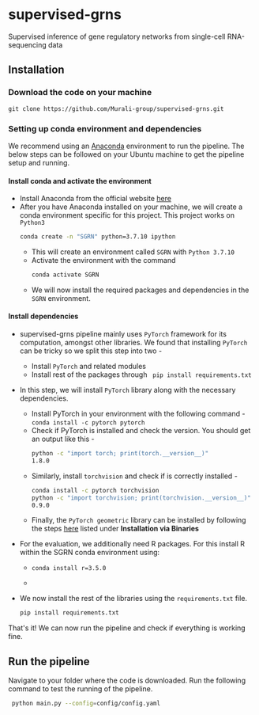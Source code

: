 # supervised-grns
Supervised inference of gene regulatory networks from single-cell RNA-sequencing data

## Installation

### Download the code on your machine
```git clone https://github.com/Murali-group/supervised-grns.git```

### Setting up conda environment and dependencies
We recommend using an [Anaconda](https://www.anaconda.com/) environment to run the pipeline. The below steps can be followed on your Ubuntu machine to get the pipeline setup and running.
#### Install conda and activate the environment
* Install Anaconda from the official website [here](https://www.anaconda.com/products/individual#Downloads)
* After you have Anaconda installed on your machine, we will create a conda environment specific for this project. This project works on ```Python3```
  ```bash
  conda create -n "SGRN" python=3.7.10 ipython
  ```
  * This will create an environment called ```SGRN``` with ```Python 3.7.10```
  * Activate the environment with the command 
    ```bash
    conda activate SGRN
    ```
  * We will now install the required packages and dependencies in the ```SGRN``` environment.
#### Install dependencies
* supervised-grns pipeline mainly uses ```PyTorch``` framework for its computation, amongst other libraries. We found that installing ```PyTorch``` can be tricky so we split this step into two - 
  * Install ```PyTorch``` and related modules
  * Install rest of the packages through ``` pip install requirements.txt```


* In this step, we will install ```PyTorch``` library along with the necessary dependencies.
  * Install PyTorch in your environment with the following command - ```conda install -c pytorch pytorch```
  * Check if PyTorch is installed and check the version. You should get an output like this -
    ``` bash 
    python -c "import torch; print(torch.__version__)"
    1.8.0
    ```
  * Similarly, install ```torchvision``` and check if is correctly installed -
    ``` bash
    conda install -c pytorch torchvision
    python -c "import torchvision; print(torchvision.__version__)"
    0.9.0
    ```
  * Finally, the ```PyTorch geometric``` library can be installed by following the steps [here](https://pytorch-geometric.readthedocs.io/en/latest/notes/installation.html) listed under __Installation via Binaries__
  
* For the evaluation, we additionally need R packages. For this install R within the SGRN conda environment using:
  *   ```conda install r=3.5.0```
  *   ```R -e "install.packages('https://cran.r-project.org/src/contrib/PRROC_1.3.1.tar.gz', type = 'source')"
* We now install the rest of the libraries using the ```requirements.txt``` file.
  ```bash 
  pip install requirements.txt
  ```
That's it! We can now run the pipeline and check if everything is working fine.

## Run the pipeline

Navigate to your folder where the code is downloaded. Run the following command to test the running of the pipeline.
```bash
 python main.py --config=config/config.yaml 
 ```

